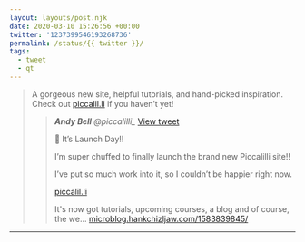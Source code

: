 ```yaml
---
layout: layouts/post.njk
date: 2020-03-10 15:26:56 +00:00
twitter: '1237399546193268736'
permalink: /status/{{ twitter }}/
tags: 
  - tweet
  - qt
---
```


> A gorgeous new site, helpful tutorials, and hand-picked inspiration. Check out [piccalil.li](https://piccalil.li) if you haven’t yet! 
> 
> > <cite>**Andy Bell** @piccalilli_</cite> [View tweet](https://twitter.com/piccalilli_/status/1237340681171079168)
> > 
> > 📣 It’s Launch Day!!
> > 
> > I’m super chuffed to finally launch the brand new Piccalilli site!!
> > 
> > I’ve put so much work into it, so I couldn’t be happier right now.
> > 
> > [piccalil.li](https://piccalil.li)
> > 
> > It's now got tutorials, upcoming courses, a blog and of course, the we… [microblog.hankchizljaw.com/1583839845/](https://microblog.hankchizljaw.com/1583839845/)

---
